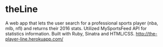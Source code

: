 # theLine
A web app that lets the user search for a professional sports player (nba, mlb, nfl) and returns their 2016 stats. Utilized MySportsFeed API for statistics information. Built with Ruby, Sinatra and HTML/CSS. http://the-player-line.herokuapp.com/
